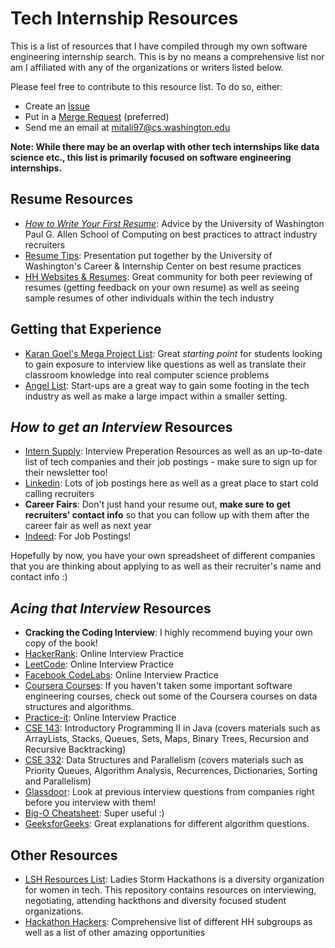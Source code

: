 # Tech Internship Resources

This is a list of resources that I have compiled through my own software engineering internship search.  This is by no means a comprehensive list nor am I affiliated with any of the organizations or writers listed below.

Please feel free to contribute to this resource list.  To do so, either:
* Create an [Issue](https://github.com/mitalipalekar/tech-internship-resources/issues)
* Put in a [Merge Request](https://github.com/mitalipalekar/tech-internship-resources/pulls) (preferred)
* Send me an email at <mitali97@cs.washington.edu>

**Note: While there may be an overlap with other tech internships like data science etc., this list is primarily focused on software engineering internships.**

## Resume Resources
* *[How to Write Your First Resume](resume_uwcse.doc)*: Advice by the University of Washington Paul G. Allen School of Computing on best practices to attract industry recruiters
* [Resume Tips](http://courses.washington.edu/envh482/Resumes.pdf): Presentation put together by the University of Washington's Career & Internship Center on best resume practices
* [HH Websites & Resumes](https://www.facebook.com/groups/1487708811477672/): Great community for both peer reviewing of resumes (getting feedback on your own resume) as well as seeing sample resumes of other individuals within the tech industry

## Getting that Experience
* [Karan Goel's Mega Project List](https://github.com/karan/Projects): Great *starting point* for students looking to gain exposure to interview like questions as well as translate their classroom knowledge into real computer science problems
* [Angel List](https://angel.co/): Start-ups are a great way to gain some footing in the tech industry as well as make a large impact within a smaller setting.

## *How to get an Interview* Resources
* [Intern Supply](http://www.intern.supply/): Interview Preperation Resources as well as an up-to-date list of tech companies and their job postings - make sure to sign up for their newsletter too!
* [Linkedin](https://www.linkedin.com/jobs/): Lots of job postings here as well as a great place to start cold calling recruiters
* **Career Fairs**: Don't just hand your resume out, **make sure to get recruiters' contact info** so that you can follow up with them after the career fair as well as next year
* [Indeed](https://www.indeed.com/): For Job Postings!

Hopefully by now, you have your own spreadsheet of different companies that you are thinking about applying to as well as their recruiter's name and contact info :)

## *Acing that Interview* Resources
* **Cracking the Coding Interview**: I highly recommend buying your own copy of the book!
* [HackerRank](https://www.hackerrank.com/): Online Interview Practice
* [LeetCode](https://leetcode.com/): Online Interview Practice
* [Facebook CodeLabs](https://codelab.interviewbit.com/): Online Interview Practice
* [Coursera Courses](https://www.coursera.org/): If you haven't taken some important software engineering courses, check out some of the Coursera courses on data structures and algorithms.
* [Practice-it](https://practiceit.cs.washington.edu/): Online Interview Practice
* [CSE 143](https://courses.cs.washington.edu/courses/cse143/16wi/): Introductory Programming II in Java (covers materials such as ArrayLists, Stacks, Queues, Sets, Maps, Binary Trees, Recursion and Recursive Backtracking)
* [CSE 332](https://courses.cs.washington.edu/courses/cse332/17wi/): Data Structures and Parallelism (covers materials such as Priority Queues, Algorithm Analysis, Recurrences, Dictionaries, Sorting and Parallelism)
* [Glassdoor](https://www.glassdoor.com/index.htm): Look at previous interview questions from companies right before you interview with them!
* [Big-O Cheatsheet](http://bigocheatsheet.com/): Super useful :)
* [GeeksforGeeks](http://www.geeksforgeeks.org/): Great explanations for different algorithm questions.

## Other Resources
* [LSH Resources List](https://github.com/Ladies-Storm-Hackathons/Resources): Ladies Storm Hackathons is a diversity organization for women in tech.  This repository contains resources on interviewing, negotiating, attending hackthons and diversity focused student organizations.
* [Hackathon Hackers](https://github.com/HackathonHackers): Comprehensive list of different HH subgroups as well as a list of other amazing opportunities